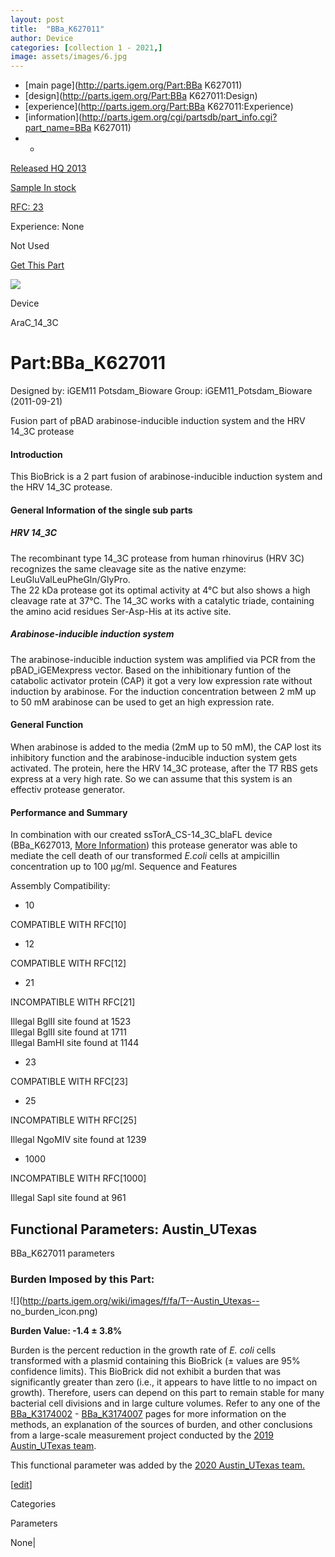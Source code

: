 ```yaml
---
layout: post
title:  "BBa_K627011"
author: Device
categories: [collection 1 - 2021,] 
image: assets/images/6.jpg
---
```



  * [main page](http://parts.igem.org/Part:BBa K627011)
  * [design](http://parts.igem.org/Part:BBa K627011:Design)
  * [experience](http://parts.igem.org/Part:BBa K627011:Experience)
  * [information](http://parts.igem.org/cgi/partsdb/part_info.cgi?part_name=BBa K627011)
  *   * 

[Released HQ 2013](http://parts.igem.org/Help:Part_Status_Box)

[Sample In stock](http://parts.igem.org/Help:Part_Status_Box)

[RFC: 23 ](http://parts.igem.org/Help:Part_Status_Box)

Experience: None

Not Used

[ Get This Part](http://parts.igem.org/partsdb/get_part.cgi?part=BBa_K627011)

![](http://parts.igem.org/images/partbypart/icon_device.png)

Device

AraC_14_3C

# Part:BBa_K627011

Designed by: iGEM11 Potsdam_Bioware   Group: iGEM11_Potsdam_Bioware
(2011-09-21)

Fusion part of pBAD arabinose-inducible induction system and the HRV 14_3C
protease  

#### Introduction

This BioBrick is a 2 part fusion of arabinose-inducible induction system and
the HRV 14_3C protease.

#### General Information of the single sub parts

##### HRV 14_3C

The recombinant type 14_3C protease from human rhinovirus (HRV 3C) recognizes
the same cleavage site as the native enzyme: LeuGluValLeuPheGln/GlyPro.  
The 22 kDa protease got its optimal activity at 4°C but also shows a high
cleavage rate at 37°C. The 14_3C works with a catalytic triade, containing the
amino acid residues Ser-Asp-His at its active site.  

##### Arabinose-inducible induction system

The arabinose-inducible induction system was amplified via PCR from the
pBAD_iGEMexpress vector. Based on the inhibitionary funtion of the catabolic
activator protein (CAP) it got a very low expression rate without induction by
arabinose. For the induction concentration between 2 mM up to 50 mM arabinose
can be used to get an high expression rate.

#### General Function

When arabinose is added to the media (2mM up to 50 mM), the CAP lost its
inhibitory function and the arabinose-inducible induction system gets
activated. The protein, here the HRV 14_3C protease, after the T7 RBS gets
express at a very high rate. So we can assume that this system is an effectiv
protease generator.

#### Performance and Summary

In combination with our created ssTorA_CS-14_3C_blaFL device (BBa_K627013,
[More Information](http://parts.igem.org/Part:BBa_K627013)) this protease
generator was able to mediate the cell death of our transformed _E.coli_ cells
at ampicillin concentration up to 100 µg/ml. Sequence and Features

  

Assembly Compatibility:

  * 10

COMPATIBLE WITH RFC[10]

  * 12

COMPATIBLE WITH RFC[12]

  * 21

INCOMPATIBLE WITH RFC[21]

Illegal BglII site found at 1523  
Illegal BglII site found at 1711  
Illegal BamHI site found at 1144  

  * 23

COMPATIBLE WITH RFC[23]

  * 25

INCOMPATIBLE WITH RFC[25]

Illegal NgoMIV site found at 1239  

  * 1000

INCOMPATIBLE WITH RFC[1000]

Illegal SapI site found at 961  

  

  

## Functional Parameters: Austin_UTexas

BBa_K627011 parameters

### Burden Imposed by this Part:

![](http://parts.igem.org/wiki/images/f/fa/T--Austin_Utexas--
no_burden_icon.png)

**Burden Value: -1.4 ± 3.8%**

Burden is the percent reduction in the growth rate of _E. coli_ cells
transformed with a plasmid containing this BioBrick (± values are 95%
confidence limits). This BioBrick did not exhibit a burden that was
significantly greater than zero (i.e., it appears to have little to no impact
on growth). Therefore, users can depend on this part to remain stable for many
bacterial cell divisions and in large culture volumes. Refer to any one of the
[BBa_K3174002](http://parts.igem.org/Part:BBa_K3174002) \-
[BBa_K3174007](http://parts.igem.org/Part:BBa_K3174007) pages for more
information on the methods, an explanation of the sources of burden, and other
conclusions from a large-scale measurement project conducted by the [2019
Austin_UTexas team](http://2019.igem.org/Team:Austin_UTexas).

This functional parameter was added by the [2020 Austin_UTexas
team.](http://2020.igem.org/Team:Austin_UTexas/Contribution)

[[edit](http://parts.igem.org/partsdb/part_info.cgi?part_name=BBa_K627011)]

Categories

Parameters

None|

